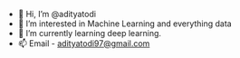 - 👋 Hi, I’m @adityatodi
- 👀 I’m interested in Machine Learning and everything data
- 🌱 I’m currently learning deep learning.
- 📫 Email - adityatodi97@gmail.com

<!---
adityatodi/adityatodi is a ✨ special ✨ repository because its `README.md` (this file) appears on your GitHub profile.
You can click the Preview link to take a look at your changes.
--->
